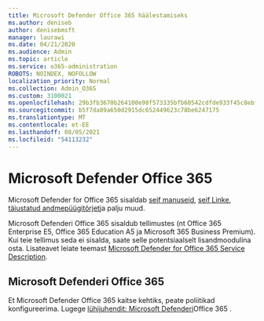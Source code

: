 ```yaml
---
title: Microsoft Defender Office 365 häälestamiseks
ms.author: deniseb
author: denisebmsft
manager: laurawi
ms.date: 04/21/2020
ms.audience: Admin
ms.topic: article
ms.service: o365-administration
ROBOTS: NOINDEX, NOFOLLOW
localization_priority: Normal
ms.collection: Admin_O365
ms.custom: 3100021
ms.openlocfilehash: 29b3fb3670b264100e98f573335bfb60542cdfde933f45c8ebf77955c9ec9eb1
ms.sourcegitcommit: b5f7da89a650d2915dc652449623c78be6247175
ms.translationtype: MT
ms.contentlocale: et-EE
ms.lasthandoff: 08/05/2021
ms.locfileid: "54113232"
---
```

# <a name="microsoft-defender-for-office-365"></a>Microsoft Defender Office 365

Microsoft Defender for Office 365 sisaldab [seif manuseid](/microsoft-365/security/office-365-security/atp-safe-attachments), [seif Linke](/microsoft-365/security/office-365-security/atp-safe-links), [täiustatud andmepüügitõrjet](/microsoft-365/security/office-365-security/atp-anti-phishing)ja palju muud. 

Microsoft Defenderi Office 365 sisaldub tellimustes (nt Office 365 Enterprise E5, Office 365 Education A5 ja Microsoft 365 Business Premium). Kui teie tellimus seda ei sisalda, saate selle potentsiaalselt lisandmoodulina osta. Lisateavet leiate teemast [Microsoft Defender for Office 365 Service Description](/office365/servicedescriptions/office-365-advanced-threat-protection-service-description).

## <a name="set-up-microsoft-defender-for-office-365"></a>Microsoft Defenderi Office 365

Et Microsoft Defender Office 365 kaitse kehtiks, peate poliitikad konfigureerima. Lugege [lühijuhendit: Microsoft Defenderi](/microsoft-365/security/office-365-security/office-365-atp)Office 365 .

